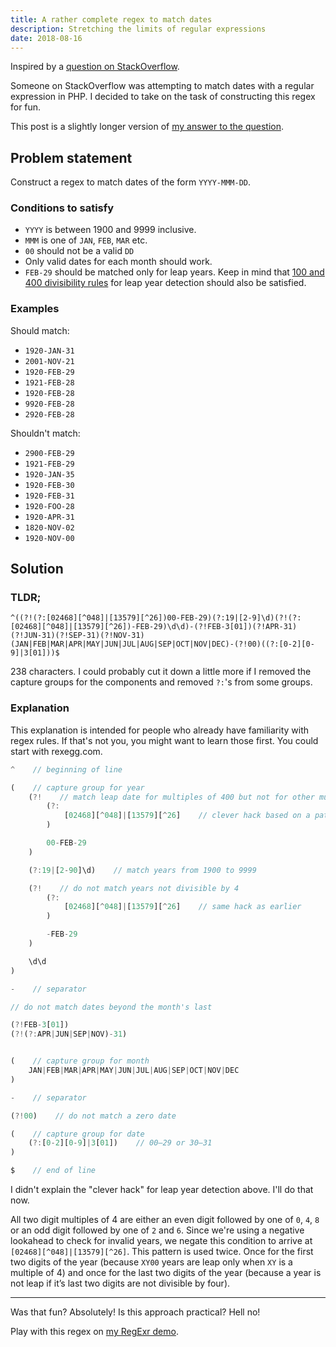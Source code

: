 ```yaml
---
title: A rather complete regex to match dates
description: Stretching the limits of regular expressions
date: 2018-08-16
---
```


Inspired by a [question on StackOverflow](//stackoverflow.com/questions/51670945/php-regex-to-validate-date-format-yyyy-mmm-dd-with-leap-year-validation).

Someone on StackOverflow was attempting to match dates with a regular expression in PHP. I decided to take on the task of constructing this regex for fun.

This post is a slightly longer version of [my answer to the question](//stackoverflow.com/questions/51670945/php-regex-to-validate-date-format-yyyy-mmm-dd-with-leap-year-validation/51671510#51671510).

## Problem statement

Construct a regex to match dates of the form `YYYY-MMM-DD`.

### Conditions to satisfy

- `YYYY` is between 1900 and 9999 inclusive.
- `MMM` is one of `JAN`, `FEB`, `MAR` etc.
- `00` should not be a valid `DD`
- Only valid dates for each month should work.
- `FEB-29` should be matched only for leap years. Keep in mind that [100 and 400 divisibility rules](//stackoverflow.com/questions/725098/leap-year-calculation) for leap year detection should also be satisfied.

### Examples

Should match:

- `1920-JAN-31`
- `2001-NOV-21`
- `1920-FEB-29`
- `1921-FEB-28`
- `1920-FEB-28`
- `9920-FEB-28`
- `2920-FEB-28`

Shouldn't match:

- `2900-FEB-29`
- `1921-FEB-29`
- `1920-JAN-35`
- `1920-FEB-30`
- `1920-FEB-31`
- `1920-FOO-28`
- `1920-APR-31`
- `1820-NOV-02`
- `1920-NOV-00`

## Solution

### TLDR;

```
^((?!(?:[02468][^048]|[13579][^26])00-FEB-29)(?:19|[2-9]\d)(?!(?:[02468][^048]|[13579][^26])-FEB-29)\d\d)-(?!FEB-3[01])(?!APR-31)(?!JUN-31)(?!SEP-31)(?!NOV-31)(JAN|FEB|MAR|APR|MAY|JUN|JUL|AUG|SEP|OCT|NOV|DEC)-(?!00)((?:[0-2][0-9]|3[01]))$
```

238 characters. I could probably cut it down a little more if I removed the capture groups for the components and removed `?:`'s from some groups.

### Explanation

This explanation is intended for people who already have familiarity with regex rules. If that's not you, you might want to learn those first. You could start with rexegg.com.

```js
^    // beginning of line

(    // capture group for year
    (?!    // match leap date for multiples of 400 but not for other multiples of 100
        (?:
            [02468][^048]|[13579][^26]    // clever hack based on a pattern in 4's multiples
        )

        00-FEB-29
    )

    (?:19|[2-90]\d)    // match years from 1900 to 9999

    (?!    // do not match years not divisible by 4
        (?:
            [02468][^048]|[13579][^26]    // same hack as earlier
        )

        -FEB-29
    )

    \d\d
)

-    // separator

// do not match dates beyond the month's last

(?!FEB-3[01])
(?!(?:APR|JUN|SEP|NOV)-31)


(    // capture group for month
    JAN|FEB|MAR|APR|MAY|JUN|JUL|AUG|SEP|OCT|NOV|DEC
)

-    // separator

(?!00)    // do not match a zero date

(    // capture group for date
    (?:[0-2][0-9]|3[01])    // 00–29 or 30–31
)

$    // end of line
```

I didn't explain the "clever hack" for leap year detection above. I'll do that now.

All two digit multiples of 4 are either an even digit followed by one of `0`, `4`, `8` or an odd digit followed by one of `2` and `6`. Since we're using a negative lookahead to check for invalid years, we negate this condition to arrive at `[02468][^048]|[13579][^26]`. This pattern is used twice. Once for the first two digits of the year (because `XY00` years are leap only when `XY` is a multiple of 4) and once for the last two digits of the year (because a year is not leap if it’s last two digits are not divisible by four).

-------

Was that fun? Absolutely! Is this approach practical? Hell no!

Play with this regex on [my RegExr demo](//regexr.com/3tdu7).
